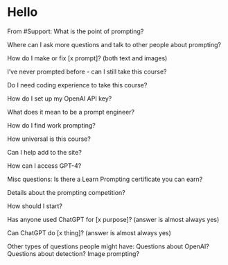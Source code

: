 # Hello

From #Support:
What is the point of prompting?

Where can I ask more questions and talk to other people about prompting?

How do I make or fix [x prompt]? (both text and images)

I’ve never prompted before - can I still take this course?

Do I need coding experience to take this course?

How do I set up my OpenAI API key?

What does it mean to be a prompt engineer?

How do I find work prompting?

How universal is this course?

Can I help add to the site?

How can I access GPT-4?

Misc questions: 
Is there a Learn Prompting certificate you can earn?

Details about the prompting competition?

How should I start?

Has anyone used ChatGPT for [x purpose]? (answer is almost always yes)

Can ChatGPT do [x thing]? (answer is almost always yes)

Other types of questions people might have:
Questions about OpenAI?
Questions about detection?
Image prompting?
